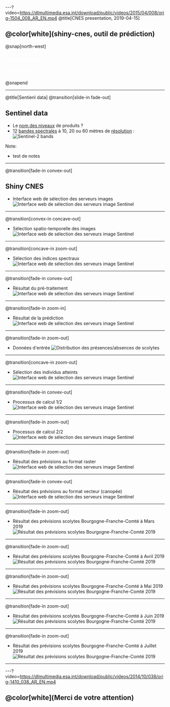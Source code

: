 ---?video=https://dlmultimedia.esa.int/download/public/videos/2015/04/008/orig-1504_008_AR_EN.mp4
@title[CNES presentation, 2019-04-15]

## @color[white](shiny-cnes, outil de prédiction)

@snap[north-west]
<h3><span style="color:white;">Pascal Obstétar</span></h3>
<h4><span style="color:white;">2019-04-15</span></h4>
@snapend 


---
@title[Sentienl data]
@transition[slide-in fade-out]
## Sentinel data
- Le [nom des niveaux](http://www.cesbio.ups-tlse.fr/multitemp/?p=2766) de produits ?
- 12 [bandes spectrales](https://sentinel.esa.int/web/sentinel/user-guides/sentinel-2-msi/resolutions/radiometric) à 10, 20 ou 60 mètres de [résolution](https://sentinel.esa.int/web/sentinel/user-guides/sentinel-2-msi/resolutions/spatial) :
    ![Sentinel-2 bands](https://landsat.gsfc.nasa.gov/wp-content/uploads/2015/06/Landsat.v.Sentinel-2.png)
    
Note:
- test de notes

---
@transition[fade-in convex-out]
## Shiny CNES
- Interface web de sélection des serveurs images
![Interface web de sélection des serveurs image Sentinel](https://github.com/pobsteta/theia2r_presentation/raw/master/images/shinycnes2501.png)

---
@transition[convex-in concave-out]
- Sélection spatio-temporelle des images
![Interface web de sélection des serveurs image Sentinel](https://github.com/pobsteta/theia2r_presentation/raw/master/images/shinycnes2502.png)

---
@transition[concave-in zoom-out]
- Sélection des indices spectraux
![Interface web de sélection des serveurs image Sentinel](https://github.com/pobsteta/theia2r_presentation/raw/master/images/shinycnes03.png)

---
@transition[fade-in convex-out]
- Résultat du pré-traitement
![Interface web de sélection des serveurs image Sentinel](https://github.com/pobsteta/theia2r_presentation/raw/master/images/shinycnes2504.png)

---
@transition[fade-in zoom-in]
- Résultat de la prédiction
![Interface web de sélection des serveurs image Sentinel](https://github.com/pobsteta/theia2r_presentation/raw/master/images/shinycnes2505.png)

---
@transition[fade-in zoom-out]
- Données d'entrée
![Distribution des présences/absences de scolytes](https://github.com/pobsteta/theia2r_presentation/raw/master/images/CIgreen25.png)

---
@transition[concave-in zoom-out]
- Sélection des individus atteints
![Interface web de sélection des serveurs image Sentinel](https://github.com/pobsteta/theia2r_presentation/raw/master/images/shinycnes09.png)

---
@transition[fade-in convex-out]
- Processus de calcul 1/2
![Interface web de sélection des serveurs image Sentinel](https://github.com/pobsteta/theia2r_presentation/raw/master/images/poster01.png)

---
@transition[fade-in zoom-out]
- Processus de calcul 2/2
![Interface web de sélection des serveurs image Sentinel](https://github.com/pobsteta/theia2r_presentation/raw/master/images/poster02.png)

---
@transition[fade-in zoom-out]
- Résultat des prévisions au format raster
![Interface web de sélection des serveurs image Sentinel](https://github.com/pobsteta/theia2r_presentation/raw/master/images/predict_fr25.png)

---
@transition[fade-in convex-out]
- Résultat des prévisions au format vecteur (canopée)
![Interface web de sélection des serveurs image Sentinel](https://github.com/pobsteta/theia2r_presentation/raw/master/images/predict_fr_vect25.png)

---
@transition[fade-in zoom-out]
- Résultat des prévisions scolytes Bourgogne-Franche-Comté à Mars 2019
![Résultat des prévisions scolytes Bourgogne-Franche-Comté 2019](https://github.com/pobsteta/theia2r_presentation/raw/master/images/frame_2019-03-15.png)

---
@transition[fade-in zoom-out]
- Résultat des prévisions scolytes Bourgogne-Franche-Comté à Avril 2019
![Résultat des prévisions scolytes Bourgogne-Franche-Comté 2019](https://github.com/pobsteta/theia2r_presentation/raw/master/images/frame_2019-04-15.png)

---
@transition[fade-in zoom-out]
- Résultat des prévisions scolytes Bourgogne-Franche-Comté à Mai 2019
![Résultat des prévisions scolytes Bourgogne-Franche-Comté 2019](https://github.com/pobsteta/theia2r_presentation/raw/master/images/frame_2019-05-15.png)

---
@transition[fade-in zoom-out]
- Résultat des prévisions scolytes Bourgogne-Franche-Comté à Juin 2019
![Résultat des prévisions scolytes Bourgogne-Franche-Comté 2019](https://github.com/pobsteta/theia2r_presentation/raw/master/images/frame_2019-06-15.png)

---
@transition[fade-in zoom-out]
- Résultat des prévisions scolytes Bourgogne-Franche-Comté à Juillet 2019
![Résultat des prévisions scolytes Bourgogne-Franche-Comté 2019](https://github.com/pobsteta/theia2r_presentation/raw/master/images/frame_2019-07-15.png)

---

---?video=https://dlmultimedia.esa.int/download/public/videos/2014/10/038/orig-1410_038_AR_EN.mp4
## @color[white](Merci de votre attention)
